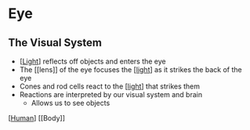 # Eye

## The Visual System

- [[Light]] reflects off objects and enters the eye
- The [[lens]] of the eye focuses the [[light]] as it strikes the back of the eye
- Cones and rod cells react to the [[light]] that strikes them
- Reactions are interpreted by our visual system and brain
  - Allows us to see objects

[[Human]] [[Body]]

[//begin]: # "Autogenerated link references for markdown compatibility"
[Light]: light "Light"
[light]: light "Light"
[light]: light "Light"
[Human]: human "Human"
[//end]: # "Autogenerated link references"
